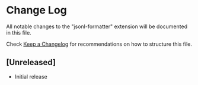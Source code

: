 # Change Log

All notable changes to the "jsonl-formatter" extension will be documented in this file.

Check [Keep a Changelog](http://keepachangelog.com/) for recommendations on how to structure this file.

## [Unreleased]

- Initial release